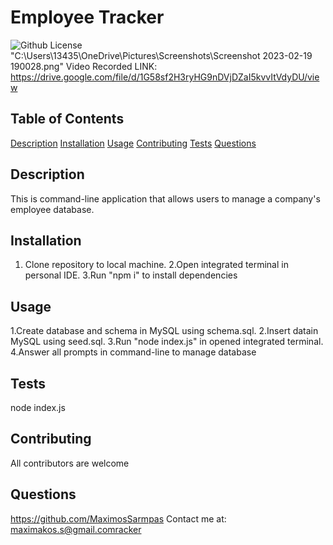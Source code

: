   # Employee Tracker
  ![Github License](https://img.shields.io/badge/license-MIT-green)
  "C:\Users\13435\OneDrive\Pictures\Screenshots\Screenshot 2023-02-19 190028.png"
  Video Recorded LINK: https://drive.google.com/file/d/1G58sf2H3ryHG9nDVjDZaI5kvvItVdyDU/view
  ## Table of Contents
  
  [Description](#description)
  [Installation](#installation)
  [Usage](#usage)
  [Contributing](#contributing)
  [Tests](#tests)
  [Questions](#questions)
  
  ## Description
  This is command-line application that allows users to manage a company's employee database.
  
  ## Installation
  1. Clone repository to local machine. 2.Open integrated terminal in personal IDE. 3.Run "npm i" to install dependencies 
  
  ## Usage
  1.Create database and schema in MySQL using schema.sql. 2.Insert datain MySQL using seed.sql. 3.Run "node index.js" in opened integrated terminal. 4.Answer all prompts in command-line to manage database
  
  ## Tests
  node index.js
  
  ## Contributing
  All contributors are welcome
  
  
  
  ## Questions
  https://github.com/MaximosSarmpas 
  Contact me at: maximakos.s@gmail.comracker
